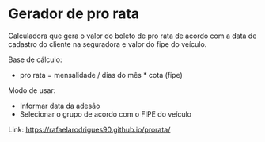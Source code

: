 # Gerador de pro rata

Calculadora que gera o valor do boleto de pro rata de acordo com a data de cadastro do cliente na seguradora e valor do fipe do veículo.


Base de cálculo: 
* pro rata = mensalidade / dias do mês * cota (fipe)


Modo de usar:
* Informar data da adesão
* Selecionar o grupo de acordo com o FIPE do veículo


Link:
https://rafaelarodrigues90.github.io/prorata/

